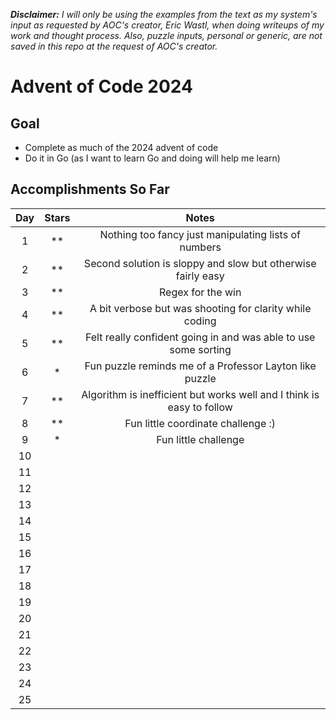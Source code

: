 **_Disclaimer:_** _I will only be using the examples from the text as my system's input as requested by AOC's creator, Eric Wastl, when doing writeups of my work and thought process. Also, puzzle inputs, personal or generic, are not saved in this repo at the request of AOC's creator._

# Advent of Code 2024

## Goal

- Complete as much of the 2024 advent of code
- Do it in Go (as I want to learn Go and doing will help me learn)

## Accomplishments So Far

| Day | Stars |                                 Notes                                 |
| :-: | :---: | :-------------------------------------------------------------------: |
|  1  | \*\*  |         Nothing too fancy just manipulating lists of numbers          |
|  2  | \*\*  |     Second solution is sloppy and slow but otherwise fairly easy      |
|  3  | \*\*  |                           Regex for the win                           |
|  4  | \*\*  |        A bit verbose but was shooting for clarity while coding        |
|  5  | \*\*  |    Felt really confident going in and was able to use some sorting    |
|  6  |  \*   |        Fun puzzle reminds me of a Professor Layton like puzzle        |
|  7  | \*\*  | Algorithm is inefficient but works well and I think is easy to follow |
|  8  | \*\*  |                  Fun little coordinate challenge :)                   |
|  9  |  \*   |                         Fun little challenge                          |
| 10  |       |
| 11  |       |
| 12  |       |
| 13  |       |
| 14  |       |
| 15  |       |
| 16  |       |
| 17  |       |
| 18  |       |
| 19  |       |
| 20  |       |
| 21  |       |
| 22  |       |
| 23  |       |
| 24  |       |
| 25  |       |

